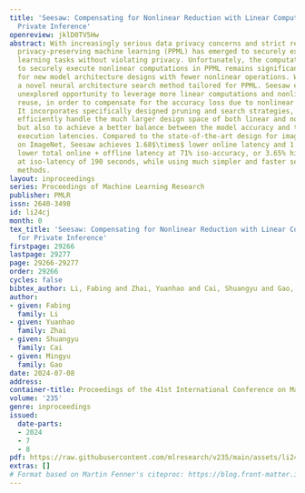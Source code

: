 ```yaml
---
title: 'Seesaw: Compensating for Nonlinear Reduction with Linear Computations for
  Private Inference'
openreview: jklD0TV5Hw
abstract: With increasingly serious data privacy concerns and strict regulations,
  privacy-preserving machine learning (PPML) has emerged to securely execute machine
  learning tasks without violating privacy. Unfortunately, the computational cost
  to securely execute nonlinear computations in PPML remains significant, calling
  for new model architecture designs with fewer nonlinear operations. We propose Seesaw,
  a novel neural architecture search method tailored for PPML. Seesaw exploits a previously
  unexplored opportunity to leverage more linear computations and nonlinear result
  reuse, in order to compensate for the accuracy loss due to nonlinear reduction.
  It incorporates specifically designed pruning and search strategies, not only to
  efficiently handle the much larger design space of both linear and nonlinear operators,
  but also to achieve a better balance between the model accuracy and the online/offline
  execution latencies. Compared to the state-of-the-art design for image classification
  on ImageNet, Seesaw achieves 1.68$\times$ lower online latency and 1.55$\times$
  lower total online + offline latency at 71% iso-accuracy, or 3.65% higher accuracy
  at iso-latency of 190 seconds, while using much simpler and faster search and training
  methods.
layout: inproceedings
series: Proceedings of Machine Learning Research
publisher: PMLR
issn: 2640-3498
id: li24cj
month: 0
tex_title: 'Seesaw: Compensating for Nonlinear Reduction with Linear Computations
  for Private Inference'
firstpage: 29266
lastpage: 29277
page: 29266-29277
order: 29266
cycles: false
bibtex_author: Li, Fabing and Zhai, Yuanhao and Cai, Shuangyu and Gao, Mingyu
author:
- given: Fabing
  family: Li
- given: Yuanhao
  family: Zhai
- given: Shuangyu
  family: Cai
- given: Mingyu
  family: Gao
date: 2024-07-08
address:
container-title: Proceedings of the 41st International Conference on Machine Learning
volume: '235'
genre: inproceedings
issued:
  date-parts:
  - 2024
  - 7
  - 8
pdf: https://raw.githubusercontent.com/mlresearch/v235/main/assets/li24cj/li24cj.pdf
extras: []
# Format based on Martin Fenner's citeproc: https://blog.front-matter.io/posts/citeproc-yaml-for-bibliographies/
---
```

